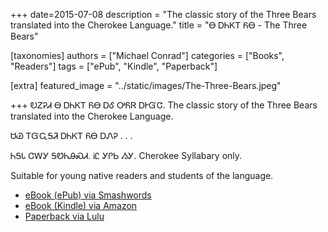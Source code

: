 +++
date=2015-07-08
description = "The classic story of the Three Bears translated into the Cherokee Language."
title = "Ꮎ ᎠᏂᏦᎢ ᏲᎾ - The Three Bears"

[taxonomies]
authors = ["Michael Conrad"]
categories = ["Books", "Readers"]
tags = ["ePub", "Kindle", "Paperback"]

[extra]
featured_image = "../static/images/The-Three-Bears.jpeg"

+++
ᎧᏃᎮᏗ Ꮎ ᎠᏂᏦᎢ ᏲᎾ ᎠᎴ ᎤᏲᏒ ᎠᎨᏳᏣ.
The classic story of the Three Bears translated into the Cherokee Language.
<!-- more -->
ᏌᏊ ᎢᏳᏩᎦᏘ ᎠᏂᏦᎢ ᏲᎾ ᎠᏁᎮ . . . 

ᏂᎦᏓ ᏣᎳᎩ ᎦᏬᏂᎯᏍᏗ. ᎥᏝ ᎩᎵᏏ ᏱᎩ.
Cherokee Syllabary only.

Suitable for young native readers and students of the language.

* [eBook (ePub) via Smashwords](https://www.smashwords.com/books/view/558380)
* [eBook (Kindle) via Amazon](https://www.amazon.com/dp/B0118Q42QM)
* [Paperback via Lulu](http://www.lulu.com/shop/michael-joyner/na-anijoi-yona-the-three-bears/paperback/product-22264542.html)